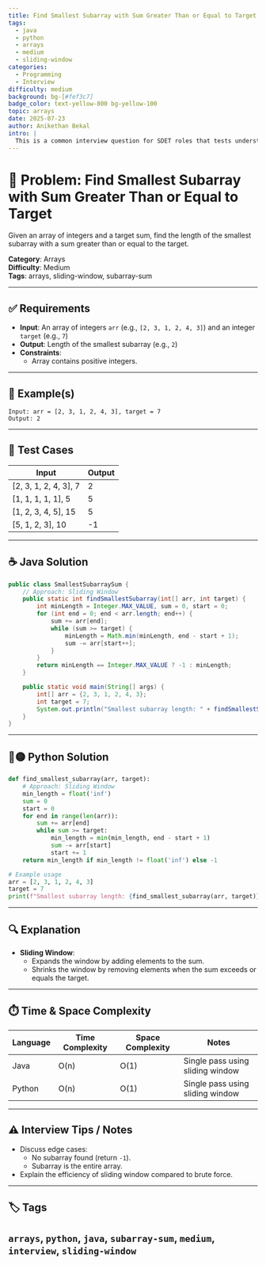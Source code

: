 ```yaml
---
title: Find Smallest Subarray with Sum Greater Than or Equal to Target
tags:
  - java
  - python
  - arrays
  - medium
  - sliding-window
categories:
  - Programming
  - Interview
difficulty: medium
background: bg-[#fef3c7]
badge_color: text-yellow-800 bg-yellow-100
topic: arrays
date: 2025-07-23
author: Anikethan Bekal
intro: |
  This is a common interview question for SDET roles that tests understanding of array manipulation and sliding window techniques.
---
```


# 🧠 Problem: Find Smallest Subarray with Sum Greater Than or Equal to Target

Given an array of integers and a target sum, find the length of the smallest subarray with a sum greater than or equal to the target.

**Category**: Arrays  
**Difficulty**: Medium  
**Tags**: arrays, sliding-window, subarray-sum

---

## ✅ Requirements
- **Input**: An array of integers `arr` (e.g., `[2, 3, 1, 2, 4, 3]`) and an integer `target` (e.g., `7`)
- **Output**: Length of the smallest subarray (e.g., `2`)
- **Constraints**:
  - Array contains positive integers.

---

## 🧪 Example(s)
```text
Input: arr = [2, 3, 1, 2, 4, 3], target = 7
Output: 2
```

---

## 🧪 Test Cases
| Input                  | Output |
|-------------------------|--------|
| [2, 3, 1, 2, 4, 3], 7  | 2      |
| [1, 1, 1, 1, 1], 5     | 5      |
| [1, 2, 3, 4, 5], 15    | 5      |
| [5, 1, 2, 3], 10       | -1     |

---

## ☕ Java Solution
```java
public class SmallestSubarraySum {
    // Approach: Sliding Window
    public static int findSmallestSubarray(int[] arr, int target) {
        int minLength = Integer.MAX_VALUE, sum = 0, start = 0;
        for (int end = 0; end < arr.length; end++) {
            sum += arr[end];
            while (sum >= target) {
                minLength = Math.min(minLength, end - start + 1);
                sum -= arr[start++];
            }
        }
        return minLength == Integer.MAX_VALUE ? -1 : minLength;
    }

    public static void main(String[] args) {
        int[] arr = {2, 3, 1, 2, 4, 3};
        int target = 7;
        System.out.println("Smallest subarray length: " + findSmallestSubarray(arr, target));
    }
}
```

---

## 🔵🟡 Python Solution
```python
def find_smallest_subarray(arr, target):
    # Approach: Sliding Window
    min_length = float('inf')
    sum = 0
    start = 0
    for end in range(len(arr)):
        sum += arr[end]
        while sum >= target:
            min_length = min(min_length, end - start + 1)
            sum -= arr[start]
            start += 1
    return min_length if min_length != float('inf') else -1

# Example usage
arr = [2, 3, 1, 2, 4, 3]
target = 7
print(f"Smallest subarray length: {find_smallest_subarray(arr, target)}")
```

---

## 🔍 Explanation
- **Sliding Window**:
  - Expands the window by adding elements to the sum.
  - Shrinks the window by removing elements when the sum exceeds or equals the target.

---

## ⏱️ Time & Space Complexity
| Language | Time Complexity | Space Complexity | Notes |
|----------|-----------------|------------------|-------|
| Java     | O(n)            | O(1)             | Single pass using sliding window |
| Python   | O(n)            | O(1)             | Single pass using sliding window |

---

## ⚠️ Interview Tips / Notes
- Discuss edge cases:
  - No subarray found (return `-1`).
  - Subarray is the entire array.
- Explain the efficiency of sliding window compared to brute force.

---

## 🏷 Tags
`arrays`, `python`, `java`, `subarray-sum`, `medium`, `interview`, `sliding-window`
---
